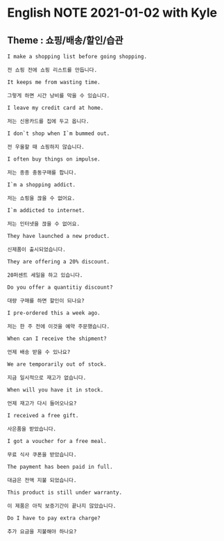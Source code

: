 # English NOTE 2021-01-02 with Kyle

## Theme : 쇼핑/배송/할인/습관

```
I make a shopping list before going shopping.

전 쇼핑 전에 쇼핑 리스트를 만듭니다.
```
```
It keeps me from wasting time.

그렇게 하면 시간 낭비를 막을 수 있습니다.
```
```
I leave my credit card at home.

저는 신용카드를 집에 두고 옵니다.
```
```
I don`t shop when I`m bummed out.

전 우울할 때 쇼핑하지 않습니다.
```
```
I often buy things on impulse.

저는 종종 충동구매를 합니다.
```
```
I`m a shopping addict.

저는 쇼핑을 끊을 수 없어요.
```
```
I`m addicted to internet.

저는 인터넷을 끊을 수 없어요.
```
```
They have launched a new product.

신제품이 출시되었습니다.
```
```
They are offering a 20% discount.

20퍼센트 세일을 하고 있습니다.
```
```
Do you offer a quantitiy discount?

대량 구매를 하면 할인이 되나요?
```
```
I pre-ordered this a week ago.

저는 한 주 전에 이것을 예약 주문했습니다.
```
```
When can I receive the shipment?

언제 배송 받을 수 있나요?
```
```
We are temporarily out of stock.

지금 일시적으로 재고가 없습니다.
```
```
When will you have it in stock.

언제 재고가 다시 들어오나요?
```
```
I received a free gift.

사은품을 받았습니다.
```
```
I got a voucher for a free meal.

무료 식사 쿠폰을 받았습니다.
```
```
The payment has been paid in full.

대금은 전액 지불 되었습니다.
```
```
This product is still under warranty.

이 제품은 아직 보증기간이 끝나지 않았습니다.
```
```
Do I have to pay extra charge?

추가 요금을 지불해야 하나요?
```